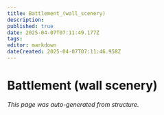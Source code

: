 ```yaml
---
title: Battlement_(wall_scenery)
description: 
published: true
date: 2025-04-07T07:11:49.177Z
tags: 
editor: markdown
dateCreated: 2025-04-07T07:11:46.958Z
---
```


# Battlement (wall scenery)

*This page was auto-generated from structure.*